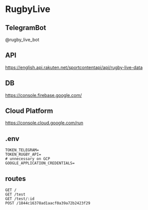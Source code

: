 # RugbyLive

## TelegramBot

@rugby_live_bot

## API

https://english.api.rakuten.net/sportcontentapi/api/rugby-live-data

## DB

https://console.firebase.google.com/

## Cloud Platform

https://console.cloud.google.com/run

## .env

```shell
TOKEN_TELEGRAM=
TOKEN_RUGBY_API=
# unnecessary on GCP
GOOGLE_APPLICATION_CREDENTIALS=  
```

## routes

```http request
GET /
GET /test
GET /test/:id
POST /1844c16378ad1aacf0a39a72b2423f29
```
